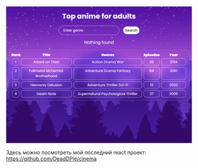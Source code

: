 ![Результат выполнения задания:](https://github.com/DeadDPie/ShiftLabTableTask/blob/main/style/2024-01-22_22-23.png)

Здесь можно посмотреть мой последний react проект: https://github.com/DeadDPie/cinema
